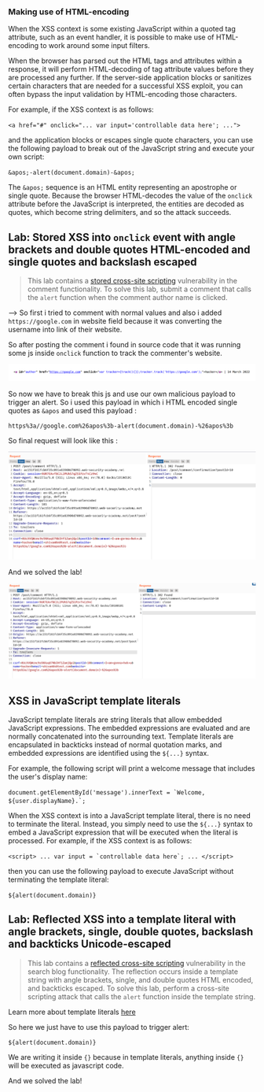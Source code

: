 ### Making use of HTML-encoding

When the XSS context is some existing JavaScript within a quoted tag attribute, such as an event handler, it is possible to make use of HTML-encoding to work around some input filters.

When the browser has parsed out the HTML tags and attributes within a response, it will perform HTML-decoding of tag attribute values before they are processed any further. If the server-side application blocks or sanitizes certain characters that are needed for a successful XSS exploit, you can often bypass the input validation by HTML-encoding those characters.

For example, if the XSS context is as follows:

`<a href="#" onclick="... var input='controllable data here'; ...">`

and the application blocks or escapes single quote characters, you can use the following payload to break out of the JavaScript string and execute your own script:

`&apos;-alert(document.domain)-&apos;`

The `&apos;` sequence is an HTML entity representing an apostrophe or single quote. Because the browser HTML-decodes the value of the `onclick` attribute before the JavaScript is interpreted, the entities are decoded as quotes, which become string delimiters, and so the attack succeeds.

## Lab: Stored XSS into `onclick` event with angle brackets and double quotes HTML-encoded and single quotes and backslash escaped

> This lab contains a [stored cross-site scripting](https://portswigger.net/web-security/cross-site-scripting/stored) vulnerability in the comment functionality.
> To solve this lab, submit a comment that calls the `alert` function when the comment author name is clicked.

--> So first i tried to comment with normal values and also i added `https://google.com` in website field because it was converting the username into link of their website.

So after posting the comment i found in source code that it was running some js inside `onclick` function to track the commenter's website.

![](Attachments/Pastedimage20220314131644.png)

So now we have to break this js and use our own malicious payload to trigger an alert. So i used this payload in which i HTML encoded single quotes as `&apos` and used this payload :

```
https%3a//google.com%26apos%3b-alert(document.domain)-%26apos%3b
```

So final request will look like this :

![](Attachments/Pastedimage20220314131856.png)

And we solved the lab!

![](Attachments/Pastedimage20220314131343.png)

## XSS in JavaScript template literals

JavaScript template literals are string literals that allow embedded JavaScript expressions. The embedded expressions are evaluated and are normally concatenated into the surrounding text. Template literals are encapsulated in backticks instead of normal quotation marks, and embedded expressions are identified using the `${...}` syntax.

For example, the following script will print a welcome message that includes the user's display name:

`` document.getElementById('message').innerText = `Welcome, ${user.displayName}.`; ``

When the XSS context is into a JavaScript template literal, there is no need to terminate the literal. Instead, you simply need to use the `${...}` syntax to embed a JavaScript expression that will be executed when the literal is processed. For example, if the XSS context is as follows:

`` <script> ... var input = `controllable data here`; ... </script> ``

then you can use the following payload to execute JavaScript without terminating the template literal:

`${alert(document.domain)}`

## Lab: Reflected XSS into a template literal with angle brackets, single, double quotes, backslash and backticks Unicode-escaped

> This lab contains a [reflected cross-site scripting](https://portswigger.net/web-security/cross-site-scripting/reflected) vulnerability in the search blog functionality. The reflection occurs inside a template string with angle brackets, single, and double quotes HTML encoded, and backticks escaped. To solve this lab, perform a cross-site scripting attack that calls the `alert` function inside the template string.

Learn more about template literals [here](https://developer.mozilla.org/en-US/docs/Web/JavaScript/Reference/Template_literals)

So here we just have to use this payload to trigger alert:

```
${alert(document.domain)}
```

We are writing it inside `{}` because in template literals, anything inside `{}` will be executed as javascript code.

And we solved the lab!
